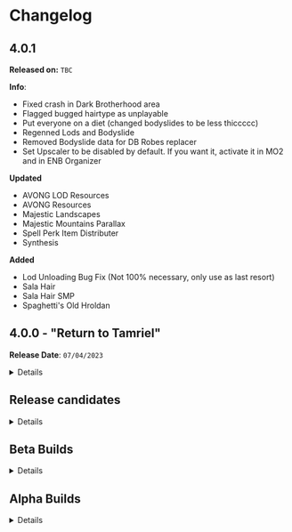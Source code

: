 # Changelog

## 4.0.1

**Released on:** `TBC`

**Info**:
- Fixed crash in Dark Brotherhood area
- Flagged bugged hairtype as unplayable
- Put everyone on a diet (changed bodyslides to be less thiccccc)
- Regenned Lods and Bodyslide
- Removed Bodyslide data for DB Robes replacer
- Set Upscaler to be disabled by default. If you want it, activate it in MO2 and in ENB Organizer

**Updated**
- AVONG LOD Resources
- AVONG Resources
- Majestic Landscapes
- Majestic Mountains Parallax
- Spell Perk Item Distributer
- Synthesis

**Added**
- Lod Unloading Bug Fix (Not 100% necessary, only use as last resort)
- Sala Hair
- Sala Hair SMP
- Spaghetti's Old Hroldan

## 4.0.0 - "Return to Tamriel"

**Release Date**: `07/04/2023`

<Details>

**Changes from Release Candidate 11**
- Fixed issues with Mushrooms (Thanks ABA)
- Fixed issues with Cathedral Thislte (Thanks ABA)
- Relandscaped around Largashbur and Helgen to fix landscape tiling issues.
- Regenned all Lod files

**Updated**
- Book Covers Skyrim
- Faster HDT
- Project ja-Kha'jay 
 
**Added**
- Esbern Voice Consistency Fix
- Mushroom 2k
 
**Removed**
- Tardis Mushrooms 
 
 </Details>

## Release candidates

<details>

### RC 12

**Changes from RC 11** 
- Fixed issues with MipMaps on Xavbio armor retextures (Credit to Aljo and Bingus for the fix)
- Fixed issues with Majestic Landscapes and Mountains (Credit to T4, RA2 & AgentW)
- Updated mods which required
- Regenned all Lod files


**Updated**
- Better Balanced Backpacks
- Gloomy Creation Club Backpacks
- Magic Levelling Fix 
- Majestic Landscapes
- Majestic Mountains
- Markarth Lod Unlock 
- Project ja-Kha'jay 
- Vampires have claws
 
**Added**
- dunFolgunthurBossBattle Script Fix
- QUI
- Word Wall trigger Fix 
 
**Removed**
- Stay on System Page NG 
 
### RC 11 
 
**Changes from Release Candidate 10**
- Fixed snow shaders issues
- Fixed borked meshes in the rift
- Fixed borked blackreach ceiling
- Updated mods which required
- Regenned all Lod files

**Updated**
- Natural Waterfalls
- Real Dwemer Pipes  
- Spring Sneak Movement
- Synthesis 
- USMP
 
**Added**
- Better Dynamic Snow V2 
- Kanj's Atronachs 
- Lux Illustrious Whiterun Mesh Patch
- Vampires have claws
 
**Removed**
- Shaders of Snow 
 
### RC 10
**Changes from Release Candidate 9**
- Enabled Complex parallax to take advantage of new landscape and mountain textures
- Regenned all genned files

**Added**
- Majestic Mountains Parallax
- Majestic Landscapes
- Xavbio's Nordic Carved Armor
 
**Removed**
- ERM Mountains
- Fluffy Snow
- Nordic Shores 
- Resurgence Nordic
- Septentrional Landscapes
 
### RC 9
**Changes from Release Candidate 8**
- Fixed road alpha issue near Solitude
- Regenned all genned files 
 
**Updated**
- Cathedral 3D Mountain Flowers BOS
- Conditional Expressions
- DynDOLOD, DynDOLOD Resources
- DynDOLOD DLL NG
- Faster HDT-SMP
- Happy Little Trees DynDOLOD Addon
- Iconic Statues
- Natural Waterfalls
- Project ja-Kha'jay
- Racial Skin Varience
- Resurgence Artifacts
- Tanrielic Distribution.

**Added**
- Mihail's Cow
- Sleek Wolf Armor
- Xavbio's Wolf armor and Weapons.
 
**Removed**
- Rally's Shaggy Cows 

 
### RC 8
**Info**:
- Fixed mesh issues with Weapons.
- Added: Another KS Hairdos Replacer, KS Hair SMP, SC KS Hairdos Retextured, Spaghetti's Shors Stone
- Removed: Kala's Eyes.

### RC 7
**Info**:
- Switched up character visuals to provide greater consistency and fidelity.
- Regenned Bodyslide.
- Added: BNP Eyes, BNP Female, BNP Male, BNP Teeth, HIMBO, HIMBO Imperial Retexture Refit, Racial Skin Varience - SPID, Resurgence HIMBO Refits.
- Removed: Eyes of Beauty, Mature Skin, SC Mature Skin Specs, Tempered Skins Male

### RC 6
**Info**
- Finally fixed issues with Ice (Thanks Lala for reporting)
- Fixed Godrays (Thanks Lala for reporting)
- Reverted Wolves to earlier versions to improve consistency.

*Updated*
- ENBSeries
- Natural Waterfalls
- Xavbio's Imperial Armor Retexture
- Xavbio's Steel Armor Retexture

### RC 5

**Info**
- Fixed issues with ice in Steepfall Burrow
- Fixed low res beds.
- Fixed Godrays.
- Regenned lods

*Updated*
- Advanced Notification Log
- Patched for W4ENB - LUX - AIF
- Spaghetti's Cities AIO

*Added*
- Glacier Lod Meshes
- Glacierslab
- SC Glacierslab
- Xavbio Glass Armor retex

*Removed*
- IMR
- Resurgence Glass
- Skyrim Remastered Ice

### RC 4

**Info**
- Adjusted Load order to fix some ENB issues.
- Further adjusted size of some mods to improve performance in areas.
- Further tweaks to ini's
- Reverted to mods in RC 1 due to better overall look.

*Updated*
- Spaghetti's Cities AIO
- Tamrielic Distribution

*Added*
 - Natural Waterfalls
 - Illustrious Whiterun

*Removed*
- Cathedral Water
- ELE
- FYX mods (too many to list)
- MLOS
- More Wooden Bridges
- SkyVRaan Water Patcher
- WaterMod
- Water In Wells

### RC 3

**Info**:
- Reworked water and waterfalls to provide greater consistency and performance.
- Reworked lighting to improve performance and achieve more consistency.
- Regenerated output files.

**Download Changes**:

*Added*
- Cathedral Water
- ELE
- MLOS
- More Wooden Bridges
- Natural Waterfalls
- SkyVRaan Water Patcher
- WaterMod

*Removed*
 - Lux
 - Lux Via
 - Lux Orbis
 - Water For ENB

### RC 2

**Info**:
- Adjusted ini files with help of DestinySlayer (Huge thanks to you!)
- Removed Doahnique's carts & Skyland Night sky due to issues.

### RC 1

**Info**:
- Adjusted resolution of certain files to improve performance w/ no cost to visual quality.
- Adjusted ini's to correspond to change in weather/enb.
- Changed ENB light version to better match E.V.C & imrpove stability/performance.
- Fixed issue with dual sheath meshes
- Fixed mesh issues with Lux
- Fixed performance issues with landscape textures

**Download Changes**:

*Removed*
- Ebony ENB
- EVLAS
- Resuregence Elven
- Ruvaak Dahmaan ENB
- Skyland Landscapes

*Added*
- Elven Armors and Weapons Retexture
- E.V.C ENB
- Northern Shores
- Septentrional Landscapes
- Solas Weathers
- Spaghetti's Towns - Karthwasaten
- Rum Induced Mountains

</details>

## Beta Builds

<details>

### Beta 3

**Info**:
- Fixed issue with potion models in the UI.
- Removed Northern Roads.
- Added Blended Roads + WineDave's remesh & retexture.
- Repatched where necessary.
- Regenned lods.

### Beta 2

**Info**:
- Swapped to steam based stock game installation.
- Swapped base game files for steam versions.
- Removed Root Builder.

### Beta 1

**Info**:
- Further tweaked ini files to improve performance
- Regenerated Lods using "The Animonculory Settings" to improve performance.
- Tweaked ENB's to fit into vision a bit better.

</details>
 
## Alpha Builds

<details>

### Alpha 2

**Info**:
- Swapped tree model to hopefully improve performance.
- Swapped grass mod due to weirdness with ENB grass.
- Added OSD for Display Tweaks to monitor performance better.
- Updated Ice Meshes, COCKS Dear Diary patch 
- Regenned lods.
- Ruvaak Dahmaan enabled by default.

### Alpha 1

**Info**:
- Major rebuild of entire list utilising new techniques.
- Split profiles removed in favour of singular GOG section
- Reworked **EVERY** area of graphics to improve fidelity
- Removed Reshade
- Added ENB + Requirements
- Regenned all output files.

**Graphical Changes**:
- Removed complex parallax for now
- Switched to full LUX suite
- Removed Blended Roads
- Added Northern Roads + the metric tonne of patches
- Added Spaghetti Cities and Towns
- Removed Cathedral Armory
- Fixed bodyslide data on meshes
- Switched to using Vanilla weathers
- ENB is now enabled by default.

</details>
